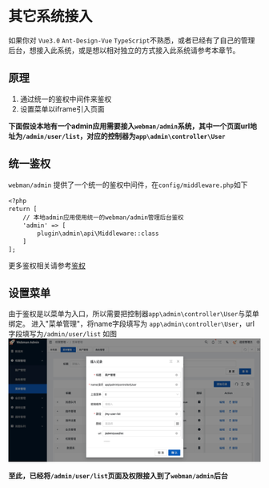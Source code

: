 # 其它系统接入

如果你对 `Vue3.0` `Ant-Design-Vue` `TypeScript`不熟悉，或者已经有了自己的管理后台，想接入此系统，或是想以相对独立的方式接入此系统请参考本章节。

## 原理
1. 通过统一的鉴权中间件来鉴权
2. 设置菜单以iframe引入页面

**下面假设本地有一个admin应用需要接入`webman/admin`系统，其中一个页面url地址为`/admin/user/list`，对应的控制器为`app\admin\controller\User`**

## 统一鉴权
`webman/admin` 提供了一个统一的鉴权中间件，在`config/middleware.php`如下

```
<?php
return [
    // 本地admin应用使用统一的webman/admin管理后台鉴权
    'admin' => [
        plugin\admin\api\Middleware::class
    ]
];
```

更多鉴权相关请参考[鉴权](auth.md)

## 设置菜单
由于鉴权是以菜单为入口，所以需要把控制器`app\admin\controller\User`与菜单绑定。
进入"菜单管理"，将name字段填写为 `app\admin\controller\User`，url字段填写为`/admin/user/list` 如图
![](../img/link.png)


**至此，已经将`/admin/user/list`页面及权限接入到了`webman/admin`后台**
